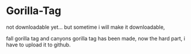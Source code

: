 # Gorilla-Tag
not downloadable yet... but sometime i will make it downloadable,

fall gorilla tag and canyons gorilla tag has been made, now the hard part, i have to upload it to github.
